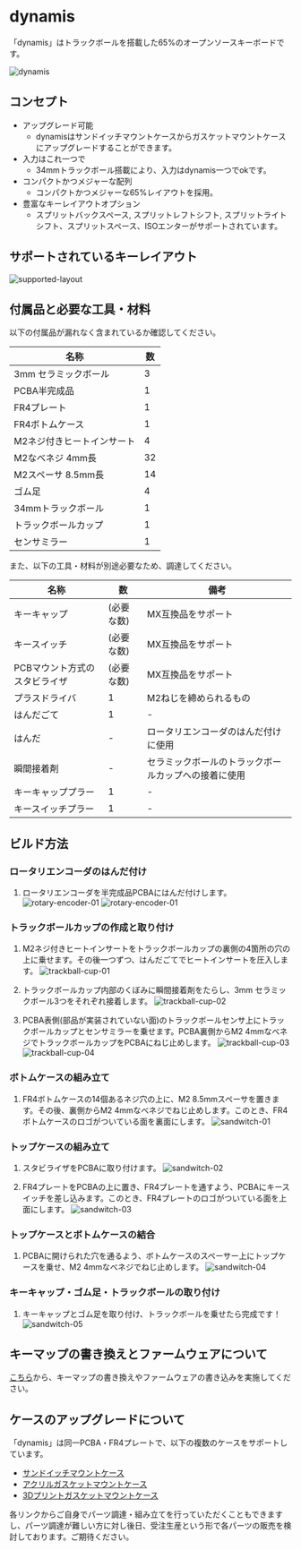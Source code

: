 # dynamis
「dynamis」はトラックボールを搭載した65%のオープンソースキーボードです。

![dynamis](https://github.com/bbrfkr/dynamis-keyboard/blob/images/images/sandwitch-dynamis.jpg?raw=true)

## コンセプト
- アップグレード可能
    - dynamisはサンドイッチマウントケースからガスケットマウントケースにアップグレードすることができます。
- 入力はこれ一つで 
    - 34mmトラックボール搭載により、入力はdynamis一つでokです。
- コンパクトかつメジャーな配列
    - コンパクトかつメジャーな65%レイアウトを採用。
- 豊富なキーレイアウトオプション
    - スプリットバックスペース, スプリットレフトシフト, スプリットライトシフト、スプリットスペース、ISOエンターがサポートされています。

## サポートされているキーレイアウト
![supported-layout](https://github.com/bbrfkr/dynamis-keyboard/blob/images/images/supported-layout.png?raw=true)

## 付属品と必要な工具・材料
以下の付属品が漏れなく含まれているか確認してください。

|名称|数|
|---|---|
|3mm セラミックボール|3|
|PCBA半完成品|1|
|FR4プレート|1|
|FR4ボトムケース|1|
|M2ネジ付きヒートインサート|4|
|M2なべネジ 4mm長|32|
|M2スペーサ 8.5mm長|14|
|ゴム足|4|
|34mmトラックボール|1|
|トラックボールカップ|1|
|センサミラー|1|

また、以下の工具・材料が別途必要なため、調達してください。

|名称|数|備考|
|---|---|---|
|キーキャップ|(必要な数)|MX互換品をサポート|
|キースイッチ|(必要な数)|MX互換品をサポート|
|PCBマウント方式のスタビライザ|(必要な数)|MX互換品をサポート|
|プラスドライバ|1|M2ねじを締められるもの|
|はんだごて|1|-|
|はんだ|-|ロータリエンコーダのはんだ付けに使用|
|瞬間接着剤|-|セラミックボールのトラックボールカップへの接着に使用|
|キーキャッププラー|1|-|
|キースイッチプラー|1|-|

## ビルド方法
### ロータリエンコーダのはんだ付け
1. ロータリエンコーダを半完成品PCBAにはんだ付けします。
    ![rotary-encoder-01](https://github.com/bbrfkr/dynamis-keyboard/blob/images/images/rotary-encoder-01.jpg?raw=true)
    ![rotary-encoder-01](https://github.com/bbrfkr/dynamis-keyboard/blob/images/images/rotary-encoder-02.jpg?raw=true)

### トラックボールカップの作成と取り付け
1. M2ネジ付きヒートインサートをトラックボールカップの裏側の4箇所の穴の上に乗せます。その後一つずつ、はんだごてでヒートインサートを圧入します。
    ![trackball-cup-01](https://github.com/bbrfkr/dynamis-keyboard/blob/images/images/trackball-cup-01.jpg?raw=true)

2. トラックボールカップ内部のくぼみに瞬間接着剤をたらし、3mm セラミックボール3つをそれぞれ接着します。
    ![trackball-cup-02](https://github.com/bbrfkr/dynamis-keyboard/blob/images/images/trackball-cup-02.jpg?raw=true)

3. PCBA表側(部品が実装されていない面)のトラックボールセンサ上にトラックボールカップとセンサミラーを乗せます。PCBA裏側からM2 4mmなべネジでトラックボールカップをPCBAにねじ止めします。
    ![trackball-cup-03](https://github.com/bbrfkr/dynamis-keyboard/blob/images/images/trackball-cup-03.jpg?raw=true)
    ![trackball-cup-04](https://github.com/bbrfkr/dynamis-keyboard/blob/images/images/trackball-cup-04.jpg?raw=true)

### ボトムケースの組み立て
1. FR4ボトムケースの14個あるネジ穴の上に、M2 8.5mmスペーサを置きます。その後、裏側からM2 4mmなべネジでねじ止めします。このとき、FR4ボトムケースのロゴがついている面を裏面にします。
    ![sandwitch-01](https://github.com/bbrfkr/dynamis-keyboard/blob/images/images/sandwitch-01.jpg?raw=true)

### トップケースの組み立て
1. スタビライザをPCBAに取り付けます。
    ![sandwitch-02](https://github.com/bbrfkr/dynamis-keyboard/blob/images/images/sandwitch-02.jpg?raw=true)

1. FR4プレートをPCBAの上に置き、FR4プレートを通すよう、PCBAにキースイッチを差し込みます。このとき、FR4プレートのロゴがついている面を上面にします。
    ![sandwitch-03](https://github.com/bbrfkr/dynamis-keyboard/blob/images/images/sandwitch-03.jpg?raw=true)

### トップケースとボトムケースの結合
1. PCBAに開けられた穴を通るよう、ボトムケースのスペーサー上にトップケースを乗せ、M2 4mmなべネジでねじ止めします。
    ![sandwitch-04](https://github.com/bbrfkr/dynamis-keyboard/blob/images/images/sandwitch-04.jpg?raw=true)

### キーキャップ・ゴム足・トラックボールの取り付け
1. キーキャップとゴム足を取り付け、トラックボールを乗せたら完成です！
    ![sandwitch-05](https://github.com/bbrfkr/dynamis-keyboard/blob/images/images/sandwitch-05.jpg?raw=true)

## キーマップの書き換えとファームウェアについて
[こちら](https://github.com/bbrfkr/dynamis-keyboard/blob/main/README-jp-firmware.md)から、キーマップの書き換えやファームウェアの書き込みを実施してください。

## ケースのアップグレードについて
「dynamis」は同一PCBA・FR4プレートで、以下の複数のケースをサポートしています。

- [サンドイッチマウントケース](https://github.com/bbrfkr/dynamis-keyboard/tree/main/case/sandwitch)
- [アクリルガスケットマウントケース](https://github.com/bbrfkr/dynamis-keyboard/tree/main/case/acrylic)
- [3Dプリントガスケットマウントケース](https://github.com/bbrfkr/dynamis-keyboard/tree/main/case/3dp)

各リンクからご自身でパーツ調達・組み立てを行っていただくこともできますし、パーツ調達が難しい方に対し後日、受注生産という形で各パーツの販売を検討しております。ご期待ください。
